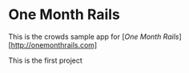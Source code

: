 # One Month Rails

This is the crowds sample app for 
[*One Month Rails*][http://onemonthrails.com]

This is the first project
